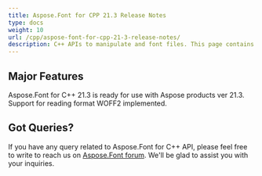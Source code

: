 ```yaml
---
title: Aspose.Font for CPP 21.3 Release Notes
type: docs
weight: 10
url: /cpp/aspose-font-for-cpp-21-3-release-notes/
description: C++ APIs to manipulate and font files. This page contains new Aspose.Font for C++ features, enhancement, and bug fixes in 2023, version 21.3.
---
```


## Major Features

Aspose.Font for  C++ 21.3 is ready for use with Aspose products ver 21.3.
Support for reading format WOFF2 implemented.


## Got Queries?
If you have any query related to Aspose.Font for C++ API, please feel free to write to reach us on [Aspose.Font forum](https://forum.aspose.com/c/font/). We'll be glad to assist you with your inquiries.
